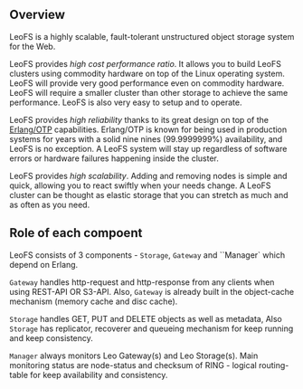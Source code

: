 ## Overview

LeoFS is a highly scalable, fault-tolerant unstructured object storage system for the Web.

LeoFS provides *high cost performance ratio*. It allows you to build LeoFS clusters using commodity hardware on top of the Linux operating system. LeoFS will provide very good performance even on commodity hardware. LeoFS will require a smaller cluster than other storage to achieve the same performance. LeoFS is also very easy to setup and to operate.

LeoFS provides *high reliability* thanks to its great design on top of the [Erlang/OTP](http://www.erlang.org/) capabilities. Erlang/OTP is known for being used in production systems for years with a solid nine nines (99.9999999%) availability, and LeoFS is no exception. A LeoFS system will stay up regardless of software errors or hardware failures happening inside the cluster.

LeoFS provides *high scalability*. Adding and removing nodes is simple and quick, allowing you to react swiftly when your needs change. A LeoFS cluster can be thought as elastic storage that you can stretch as much and as often as you need.


## Role of each compoent

LeoFS consists of 3 components - ``Storage``, ``Gateway`` and ``Manager` which depend on Erlang.

``Gateway`` handles http-request and http-response from any clients when using REST-API OR S3-API. Also, ``Gateway`` is already built in the object-cache mechanism (memory cache and disc cache).

``Storage`` handles GET, PUT and DELETE objects as well as metadata, Also ``Storage`` has replicator, recoverer and queueing mechanism for keep running and keep consistency.

``Manager`` always monitors Leo Gateway(s) and Leo Storage(s). Main monitoring status are node-status and checksum of  RING - logical routing-table for keep availability and consistency.
